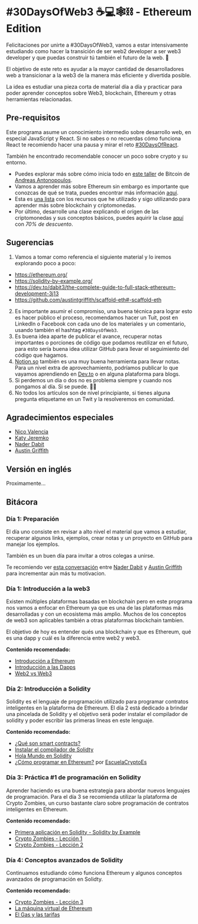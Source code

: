 # #30DaysOfWeb3 ☕️💻🕸⛓ - Ethereum Edition

Felicitaciones por unirte a #30DaysOfWeb3, vamos a estar intensivamente estudiando como hacer la transición de ser web2 developer a ser web3 developer y que puedas construir tú también el futuro de la web. 🚀

El objetivo de este reto es ayudar a la mayor cantidad de desarrolladores web a transicionar a la web3 de la manera más eficiente y divertida posible.

La idea es estudiar una pieza corta de material día a día y practicar para poder aprender conceptos sobre Web3, blockchain, Ethereum y otras herramientas relacionadas.

## Pre-requisitos

Este programa asume un conocimiento intermedio sobre desarrollo web, en especial JavaScript y React. Si no sabes o no recuerdas cómo funciona React te recomiendo hacer una pausa y mirar el reto [#30DaysOfReact](https://github.com/brolag/30DaysOfReact).

También he encontrado recomendable conocer un poco sobre crypto y su entorno. 
- Puedes explorar más sobre cómo inicia todo en [este taller](https://aantonop.com/workshops/introduction-to-bitcoin-and-open-blockchains/) de Bitcoin de [Andreas Antonopoulos](https://twitter.com/aantonop).
- Vamos a aprender más sobre Ethereum sin embargo es importante que conozcas de qué se trata, puedes encontrar más información [aquí](https://ethereum.org/en/what-is-ethereum/).
- Esta es [una lista](https://familiar-ski-3bc.notion.site/Recursos-sobre-criptomonedas-0372553c8baf4838862613deade43aa1) con los recursos que he utilizado y sigo utilizando para aprender más sobre blockchain y criptomonedas.
- Por último, desarrolle una clase explicando el origen de las criptomonedas y sus conceptos básicos, puedes aquirir la clase [aquí](https://brolag.gumroad.com/l/criptomonedas/dcx002f) con *70% de descuento*.


## Sugerencias

1. Vamos a tomar como referencia el siguiente material y lo iremos explorando poco a poco:
  - https://ethereum.org/
  - https://solidity-by-example.org/
  - https://dev.to/dabit3/the-complete-guide-to-full-stack-ethereum-development-3j13
  - https://github.com/austintgriffith/scaffold-eth#-scaffold-eth
2. Es importante asumir el compromiso, una buena técnica para lograr esto es hacer público el proceso, recomendamos hacer un Tuit, post en LinkedIn o Facebook con cada uno de los materiales y un comentario, usando también el hashtag `#30DaysOfWeb3`.
3. Es buena idea aparte de publicar el avance, recuperar notas importantes o porciones de código que podamos reutilizar en el futuro, para esto sería buena idea utilizar GitHub para llevar el seguimiento del código que hagamos.
4. [Notion.so](http://notion.so) también es una muy buena herramienta para llevar notas. Para un nivel extra de aprovechamiento, podríamos publicar lo que vayamos aprendiendo en [Dev.to](http://dev.to) o en alguna plataforma para blogs.
5. Si perdemos un día o dos no es problema siempre y cuando nos pongamos al día. Si se puede. 💪🏽
6. No todos los artículos son de nivel principiante, si tienes alguna pregunta etiquetame en un Twit y la resolveremos en comunidad.

## Agradecimientos especiales

- [Nico Valencia](https://twitter.com/nico_valencia)
- [Katy Jeremko](https://twitter.com/KatyJeremko)
- [Nader Dabit](https://twitter.com/dabit3)
- [Austin Griffith](https://twitter.com/austingriffith)

## Versión en inglés
Proximamente...


## Bitácora

### Día 1: Preparación

El día uno consiste en revisar a alto nivel el material que vamos a estudiar, recuperar algunos links, ejemplos, crear notas y un proyecto en GitHub para manejar los ejemplos.

También es un buen día para invitar a otros colegas a unirse.

Te recomiendo ver [esta conversación](https://youtu.be/ogjOjUjCVLk) entre [Nader Dabit](https://twitter.com/dabit3) y [Austin Griffith](https://twitter.com/austingriffith) para incrementar aún más tu motivacion.

### Día 1: Introducción a la web3

Existen múltiples plataformas basadas en blockchain pero en este programa nos vamos a enfocar en Ethereum ya que es una de las plataformas más desarrolladas y con un ecosistema más amplio. Muchos de los conceptos de web3 son aplicables también a otras plataformas blockchain tambien.

El objetivo de hoy es entender qués una blockchain y que es Ethereum, qué es una dapp y cuál es la diferencia entre web2 y web3.

**Contenido recomendado:**
- [Introducción a Ethereum](https://ethereum.org/es/developers/docs/intro-to-ethereum/) 
- [Introducción a las Dapps](https://ethereum.org/es/developers/docs/dapps/)
- [Web2 vs Web3](https://ethereum.org/es/developers/docs/web2-vs-web3/)

### Día 2: Introducción a Solidity

Solidity es el lenguaje de programación utilizado para programar contratos inteligentes en la plataforma de Ethereum. El día 2 está dedicado a brindar una pincelada de Solidity y el objetivo será poder instalar el compilador de solidity y poder escribir las primeras lineas en este lenguaje.

**Contenido recomendado:**
- [¿Qué son smart contracts?](https://ethereum.org/es/developers/docs/smart-contracts/)
- [Instalar el compilador de Solidty](https://solidity-es.readthedocs.io/es/latest/installing-solidity.html)
- [Hola Mundo en Solidity](https://solidity-by-example.org/hello-world/)
- [¿Cómo programar en Ethereum?](https://youtu.be/Dm4oRsxQKbE) por [EscuelaCryptoEs](https://escuelacryptoes.com/)


### Día 3: Práctica #1 de programación en Solidity 

Aprender haciendo es una buena estrategia para abordar nuevos lenguajes de programación. Para el día 3 se recomienda utilizar la plataforma de Crypto Zombies, un curso bastante claro sobre programación de contratos inteligentes en Ethereum.

**Contenido recomendado:**
- [Primera aplicación en Solidity - Solidity by Example](https://solidity-by-example.org/first-app/)
- [Crypto Zombies - Lección 1](https://cryptozombies.io/es/lesson/1)
- [Crypto Zombies - Lección 2](https://cryptozombies.io/es/lesson/2)

### Día 4: Conceptos avanzados de Solidity

Continuamos estudiando cómo funciona Ethereum y algunos conceptos avanzados de programación en Solidty.

**Contenido recomendado:**
- [Crypto Zombies - Lección 3](https://cryptozombies.io/es/lesson/3/chapter/1)
- [La máquina virtual de Ethereum](https://ethereum.org/es/developers/docs/evm/)
- [El Gas y las tarifas](https://ethereum.org/es/developers/docs/gas/)
